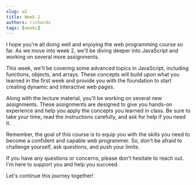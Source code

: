 ```yaml
---
slug: w2
title: Week 2
authors: richards
tags: [weeks]
---
```


I hope you're all doing well and enjoying the web programming course
so far. As we move into week 2, we'll be diving deeper into JavaScript
and working on several more assignments.

This week, we'll be covering some advanced topics in JavaScript,
including functions, objects, and arrays. These concepts will build
upon what you learned in the first week and provide you with the
foundation to start creating dynamic and interactive web pages.

Along with the lecture material, you'll be working on several new
assignments. These assignments are designed to give you hands-on
experience and help you apply the concepts you learned in class. Be
sure to take your time, read the instructions carefully, and ask for
help if you need it.

Remember, the goal of this course is to equip you with the skills you
need to become a confident and capable web programmer. So, don't be
afraid to challenge yourself, ask questions, and push your limits.

If you have any questions or concerns, please don't hesitate to reach
out. I'm here to support you and help you succeed.

Let's continue this journey together!
